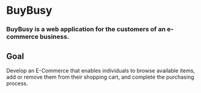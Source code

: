 # BuyBusy
### BuyBusy is a web application for the customers of an e-commerce business.



## Goal
Develop an E-Commerce that enables individuals to browse available items, add or remove them from their shopping cart, and complete the purchasing process.

